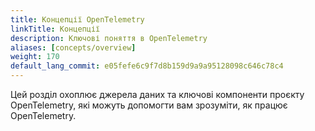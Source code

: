 ```yaml
---
title: Концепції OpenTelemetry
linkTitle: Концепції
description: Ключові поняття в OpenTelemetry
aliases: [concepts/overview]
weight: 170
default_lang_commit: e05fefe6c9f7d8b159d9a9a95128098c646c78c4
---
```


Цей розділ охоплює джерела даних та ключові компоненти проєкту OpenTelemetry, які можуть допомогти вам зрозуміти, як працює OpenTelemetry.
